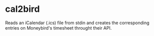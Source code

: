 # cal2bird

Reads an iCalendar (.ics) file from stdin and creates the corresponding entries on Moneybird's timesheet throught their API.
